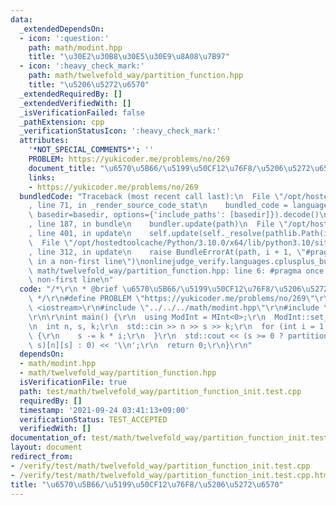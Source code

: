 ```yaml
---
data:
  _extendedDependsOn:
  - icon: ':question:'
    path: math/modint.hpp
    title: "\u30E2\u30B8\u30E5\u30E9\u8A08\u7B97"
  - icon: ':heavy_check_mark:'
    path: math/twelvefold_way/partition_function.hpp
    title: "\u5206\u5272\u6570"
  _extendedRequiredBy: []
  _extendedVerifiedWith: []
  _isVerificationFailed: false
  _pathExtension: cpp
  _verificationStatusIcon: ':heavy_check_mark:'
  attributes:
    '*NOT_SPECIAL_COMMENTS*': ''
    PROBLEM: https://yukicoder.me/problems/no/269
    document_title: "\u6570\u5B66/\u5199\u50CF12\u76F8/\u5206\u5272\u6570"
    links:
    - https://yukicoder.me/problems/no/269
  bundledCode: "Traceback (most recent call last):\n  File \"/opt/hostedtoolcache/Python/3.10.0/x64/lib/python3.10/site-packages/onlinejudge_verify/documentation/build.py\"\
    , line 71, in _render_source_code_stat\n    bundled_code = language.bundle(stat.path,\
    \ basedir=basedir, options={'include_paths': [basedir]}).decode()\n  File \"/opt/hostedtoolcache/Python/3.10.0/x64/lib/python3.10/site-packages/onlinejudge_verify/languages/cplusplus.py\"\
    , line 187, in bundle\n    bundler.update(path)\n  File \"/opt/hostedtoolcache/Python/3.10.0/x64/lib/python3.10/site-packages/onlinejudge_verify/languages/cplusplus_bundle.py\"\
    , line 401, in update\n    self.update(self._resolve(pathlib.Path(included), included_from=path))\n\
    \  File \"/opt/hostedtoolcache/Python/3.10.0/x64/lib/python3.10/site-packages/onlinejudge_verify/languages/cplusplus_bundle.py\"\
    , line 312, in update\n    raise BundleErrorAt(path, i + 1, \"#pragma once found\
    \ in a non-first line\")\nonlinejudge_verify.languages.cplusplus_bundle.BundleErrorAt:\
    \ math/twelvefold_way/partition_function.hpp: line 6: #pragma once found in a\
    \ non-first line\n"
  code: "/*\r\n * @brief \u6570\u5B66/\u5199\u50CF12\u76F8/\u5206\u5272\u6570\r\n\
    \ */\r\n#define PROBLEM \"https://yukicoder.me/problems/no/269\"\r\n\r\n#include\
    \ <iostream>\r\n#include \"../../../math/modint.hpp\"\r\n#include \"../../../math/twelvefold_way/partition_function.hpp\"\
    \r\n\r\nint main() {\r\n  using ModInt = MInt<0>;\r\n  ModInt::set_mod(1000000007);\r\
    \n  int n, s, k;\r\n  std::cin >> n >> s >> k;\r\n  for (int i = 1; i < n; ++i)\
    \ {\r\n    s -= k * i;\r\n  }\r\n  std::cout << (s >= 0 ? partition_function<ModInt>(n,\
    \ s)[n][s] : 0) << '\\n';\r\n  return 0;\r\n}\r\n"
  dependsOn:
  - math/modint.hpp
  - math/twelvefold_way/partition_function.hpp
  isVerificationFile: true
  path: test/math/twelvefold_way/partition_function_init.test.cpp
  requiredBy: []
  timestamp: '2021-09-24 03:41:13+09:00'
  verificationStatus: TEST_ACCEPTED
  verifiedWith: []
documentation_of: test/math/twelvefold_way/partition_function_init.test.cpp
layout: document
redirect_from:
- /verify/test/math/twelvefold_way/partition_function_init.test.cpp
- /verify/test/math/twelvefold_way/partition_function_init.test.cpp.html
title: "\u6570\u5B66/\u5199\u50CF12\u76F8/\u5206\u5272\u6570"
---
```

